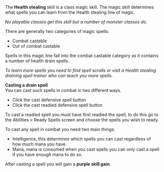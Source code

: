 The **Health stealing** skill is a class magic skill. The magic skill determines what spells you can learn from the Health stealing line of magic.

_No playable classes get this skill but a number of monster classes do._

There are generally two categories of magic spells:

*   Combat castable
*   Out of combat castable

Spells in this magic line fall into the combat castable category as it contains a number of health drain spells.

_To learn more spells you need to find spell scrolls or visit a Health stealing draining spell trainer who can teach you more spells._

**Casting a drain spell**  
You can cast such spells in combat in two different ways.

*   Click the cast defensive spell button
*   Click the cast readied defensive spell button

To cast a readied spell you must have first readied the spell, to do this go to the Abilities > Ready Spells screen and choose the spells you wish to ready.

To cast any spell in combat you need two main things:

*   Intelligence, this determines which spells you can cast regardless of how much mana you have.
*   Mana, mana is consumed when you cast spells you can only cast a spell if you have enough mana to do so.

After casting a spell you will gain a **purple skill gain**.